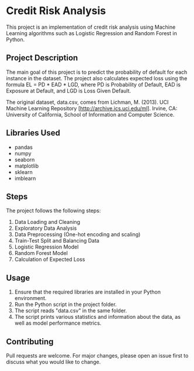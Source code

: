 # Credit Risk Analysis

This project is an implementation of credit risk analysis using Machine Learning algorithms such as Logistic Regression and Random Forest in Python.

## Project Description

The main goal of this project is to predict the probability of default for each instance in the dataset. The project also calculates expected loss using the formula EL = PD * EAD * LGD, where PD is Probability of Default, EAD is Exposure at Default, and LGD is Loss Given Default.

The original dataset, data.csv, comes from
Lichman, M. (2013). UCI Machine Learning Repository [http://archive.ics.uci.edu/ml]. Irvine, CA: University of California, School of Information and Computer Science.

## Libraries Used

- pandas
- numpy
- seaborn
- matplotlib
- sklearn
- imblearn

## Steps

The project follows the following steps:

1. Data Loading and Cleaning
2. Exploratory Data Analysis
3. Data Preprocessing (One-hot encoding and scaling)
4. Train-Test Split and Balancing Data
5. Logistic Regression Model
6. Random Forest Model
7. Calculation of Expected Loss

## Usage

1. Ensure that the required libraries are installed in your Python environment.
2. Run the Python script in the project folder.
3. The script reads "data.csv" in the same folder. 
4. The script prints various statistics and information about the data, as well as model performance metrics.

## Contributing

Pull requests are welcome. For major changes, please open an issue first to discuss what you would like to change.


